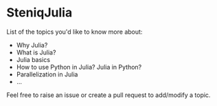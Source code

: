 # SteniqJulia

List of the topics you'd like to know more about:

- Why Julia?
- What is Julia?
- Julia basics
- How to use Python in Julia? Julia in Python?
- Parallelization in Julia
- ...

Feel free to raise an issue or create a pull request to add/modify a topic.

